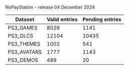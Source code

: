NoPayStation - release 04 December 2024

|  Dataset  |Valid entries|Pending entries|
|-----------|-------------|---------------|
| PS3_GAMES |     8026    |      1141     |
|  PS3_DLCS |    12104    |     10435     |
| PS3_THEMES|     1002    |      541      |
|PS3_AVATARS|     1777    |      1143     |
| PS3_DEMOS |     489     |       20      |